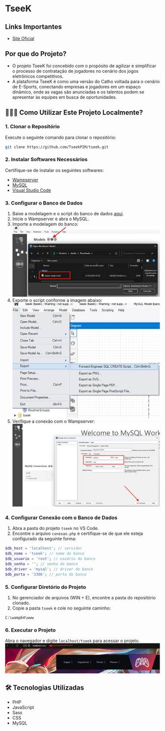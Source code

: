 # TseeK

## Links Importantes
- [Site Oficial](https://tseek.com.br)
  
## Por que do Projeto?
- O projeto TseeK foi concebido com o propósito de agilizar e simplificar o processo de contratação de jogadores no cenário dos jogos eletrônicos competitivos.
- A plataforma TseeK é como uma versão do Catho voltada para o cenário de E-Sports, conectando empresas e jogadores em um espaço dinâmico, onde as vagas são anunciadas e os talentos podem se apresentar às equipes em busca de oportunidades.

## 🧑🏾‍💻 Como Utilizar Este Projeto Localmente?

### 1. Clonar o Repositório
Execute o seguinte comando para clonar o repositório:

```bash
git clone https://github.com/TseekPIM/tseek.git
```

### 2. Instalar Softwares Necessários
Certifique-se de instalar os seguintes softwares:

- [Wampserver](https://wampserver.aviatechno.net)
- [MySQL](https://www.mysql.com)
- [Visual Studio Code](https://code.visualstudio.com)

### 3. Configurar o Banco de Dados
1. Baixe a modelagem e o script do banco de dados [aqui](https://drive.google.com/drive/folders/1g10eh8hiK0ikSpfILUxuo4B5msneJCvO?usp=sharing).
2. Inicie o Wampserver e abra o MySQL.
3. Importe a modelagem do banco:
   ![Modelagem do Banco](./assets/img/readme-img/dados-modelagem.png)
4. Exporte o script conforme a imagem abaixo:
   ![Exportação do Script](./assets/img/readme-img/exportacao.png)
5. Verifique a conexão com o Wampserver:
   ![Teste de Conexão](./assets/img/readme-img/testedeconexao.png)

### 4. Configurar Conexão com o Banco de Dados
1. Abra a pasta do projeto `tseek` no VS Code.
2. Encontre o arquivo `conexao.php` e certifique-se de que ele esteja configurado da seguinte forma:

```php
$db_host = 'localhost'; // servidor
$db_nome = 'tseek'; // nome do banco
$db_usuario = 'root'; // usuário do banco
$db_senha = ''; // senha do banco
$db_driver = 'mysql'; // driver do banco
$db_porta = '3306'; // porta do banco
```

### 5. Configurar Diretório do Projeto
1. No gerenciador de arquivos (WIN + E), encontre a pasta do repositório clonado.
2. Copie a pasta `tseek` e cole no seguinte caminho:

```
C:\wamp64\www
```

### 6. Executar o Projeto
Abra o navegador e digite `localhost/tseek` para acessar o projeto.
![Acesso pelo Navegador](./assets/img/readme-img/navegador.png)

## 🛠️ Tecnologias Utilizadas
- PHP
- JavaScript
- Sass
- CSS
- MySQL


